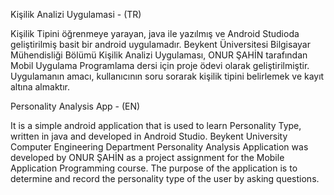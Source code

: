 Kişilik Analizi Uygulamasi - (TR)

Kişilik Tipini öğrenmeye yarayan, java ile yazılmış ve Android Studioda geliştirilmiş basit bir android uygulamadır.
Beykent Üniversitesi Bilgisayar Mühendisliği Bölümü Kişilik Analizi Uygulaması, ONUR ŞAHİN tarafından Mobil Uygulama Programlama dersi için proje ödevi olarak geliştirilmiştir.
Uygulamanın amacı, kullanıcının soru sorarak kişilik tipini belirlemek ve kayıt altına almaktır.

Personality Analysis App - (EN)

It is a simple android application that is used to learn Personality Type, written in java and developed in Android Studio.
Beykent University Computer Engineering Department Personality Analysis Application was developed by ONUR ŞAHİN as a project assignment for the Mobile Application Programming course.
The purpose of the application is to determine and record the personality type of the user by asking questions.
